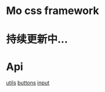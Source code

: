 # Mo css framework

# 持续更新中...

# Api

[utils](http://www.kancloud.cn/smohan/mo-css/281475)
[buttons](http://www.kancloud.cn/smohan/mo-css/281483)
[input](http://www.kancloud.cn/smohan/mo-css/281484)